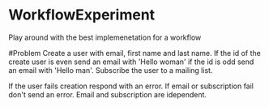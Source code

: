# WorkflowExperiment
Play around with the best implemenetation for a workflow

#Problem
Create a user with email, first name and last name. If the id of the create user is even send an email with 'Hello woman' if the id is odd send an email with 'Hello man'. Subscribe the user to a mailing list.

If the user fails creation respond with an error.
If email or subscription fail don't send an error.
Email and subscription are idependent.
